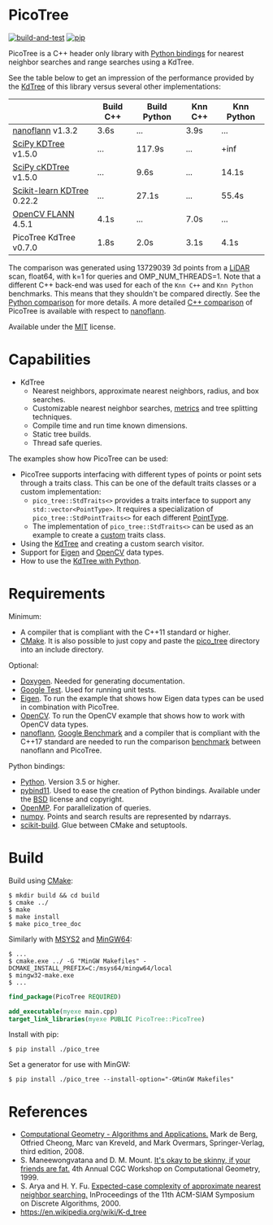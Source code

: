 # PicoTree

[![build-and-test](https://github.com/Jaybro/pico_tree/workflows/build-and-test/badge.svg)](https://github.com/Jaybro/pico_tree/actions?query=workflow%3Abuild-and-test) [![pip](https://github.com/Jaybro/pico_tree/workflows/pip/badge.svg)](https://github.com/Jaybro/pico_tree/actions?query=workflow%3Apip)

PicoTree is a C++ header only library with [Python bindings](https://github.com/pybind/pybind11) for nearest neighbor searches and range searches using a KdTree.

See the table below to get an impression of the performance provided by the [KdTree](https://en.wikipedia.org/wiki/K-d_tree) of this library versus several other implementations:

|                                     | Build C++ | Build Python  | Knn C++   | Knn Python  |
| ----------------------------------- | --------- | ------------- | ----------| ----------- |
| [nanoflann][nano] v1.3.2            | 3.6s      | ...           | 3.9s      | ...         |
| [SciPy KDTree][sppk] v1.5.0         | ...       | 117.9s        | ...       | +inf        |
| [SciPy cKDTree][spck] v1.5.0        | ...       | 9.6s          | ...       | 14.1s       |
| [Scikit-learn KDTree][skck] 0.22.2  | ...       | 27.1s         | ...       | 55.4s       |
| [OpenCV FLANN][cvfn] 4.5.1          | 4.1s      | ...           | 7.0s      | ...         |
| PicoTree KdTree v0.7.0              | 1.8s      | 2.0s          | 3.1s      | 4.1s        |

The comparison was generated using 13729039 3d points from a [LiDAR](./docs/benchmark.md) scan, float64, with k=1 for queries and OMP_NUM_THREADS=1. Note that a different C++ back-end was used for each of the `Knn C++` and `Knn Python` benchmarks. This means that they shouldn't be compared directly. See the [Python comparison](./examples/python/kd_tree.py) for more details. A more detailed [C++ comparison](./docs/benchmark.md) of PicoTree is available with respect to [nanoflann][nano].

Available under the [MIT](https://en.wikipedia.org/wiki/MIT_License) license.

[nano]: https://github.com/jlblancoc/nanoflann
[sppk]: https://docs.scipy.org/doc/scipy/reference/generated/scipy.spatial.KDTree.html
[spck]: https://docs.scipy.org/doc/scipy/reference/generated/scipy.spatial.cKDTree.html
[skck]: https://scikit-learn.org/stable/modules/generated/sklearn.neighbors.KDTree.html
[cvfn]: https://github.com/opencv/opencv

# Capabilities

* KdTree
  * Nearest neighbors, approximate nearest neighbors, radius, and box searches.
  * Customizable nearest neighbor searches, [metrics](https://en.wikipedia.org/wiki/Metric_(mathematics)) and tree splitting techniques.
  * Compile time and run time known dimensions.
  * Static tree builds.
  * Thread safe queries.

The examples show how PicoTree can be used:

* PicoTree supports interfacing with different types of points or point sets through a traits class. This can be one of the default traits classes or a custom implementation:
  * `pico_tree::StdTraits<>` provides a traits interface to support any `std::vector<PointType>`. It requires a specialization of `pico_tree::StdPointTraits<>` for each different [PointType](./examples/pico_toolshed/pico_toolshed/point.hpp).
  * The implementation of `pico_tree::StdTraits<>` can be used as an example to create a [custom](./src/pico_tree/pico_tree/std_traits.hpp) traits class.
* Using the [KdTree](./examples/kd_tree/kd_tree.cpp) and creating a custom search visitor.
* Support for [Eigen](./examples/eigen/eigen.cpp) and [OpenCV](./examples/opencv/opencv.cpp) data types.
* How to use the [KdTree with Python](./examples/python/kd_tree.py).

# Requirements

Minimum:

* A compiler that is compliant with the C++11 standard or higher.
* [CMake](https://cmake.org/). It is also possible to just copy and paste the [pico_tree](./src/pico_tree/) directory into an include directory.

Optional:

* [Doxygen](https://www.doxygen.nl). Needed for generating documentation.
* [Google Test](https://github.com/google/googletest). Used for running unit tests.
* [Eigen](http://eigen.tuxfamily.org). To run the example that shows how Eigen data types can be used in combination with PicoTree.
* [OpenCV](https://opencv.org/). To run the OpenCV example that shows how to work with OpenCV data types.
* [nanoflann](https://github.com/jlblancoc/nanoflann), [Google Benchmark](https://github.com/google/benchmark) and a compiler that is compliant with the C++17 standard are needed to run the comparison [benchmark](./docs/benchmark.md) between nanoflann and PicoTree.

Python bindings:
* [Python](https://www.python.org/). Version 3.5 or higher.
* [pybind11](https://github.com/pybind/pybind11). Used to ease the creation of Python bindings. Available under the [BSD](https://github.com/pybind/pybind11/blob/master/LICENSE) license and copyright.
* [OpenMP](https://www.openmp.org/). For parallelization of queries.
* [numpy](https://numpy.org/). Points and search results are represented by ndarrays.
* [scikit-build](https://scikit-build.readthedocs.io/). Glue between CMake and setuptools.

# Build

Build using [CMake](https://cmake.org/):

```console
$ mkdir build && cd build
$ cmake ../
$ make
$ make install
$ make pico_tree_doc
```

Similarly with [MSYS2](https://github.com/msys2/) and [MinGW64](http://mingw-w64.org/):

```console
$ ...
$ cmake.exe ../ -G "MinGW Makefiles" -DCMAKE_INSTALL_PREFIX=C:/msys64/mingw64/local
$ mingw32-make.exe
$ ...
```

```cmake
find_package(PicoTree REQUIRED)

add_executable(myexe main.cpp)
target_link_libraries(myexe PUBLIC PicoTree::PicoTree)
```

Install with pip:

```console
$ pip install ./pico_tree
```

Set a generator for use with MinGW:

```console
$ pip install ./pico_tree --install-option="-GMinGW Makefiles"
```

# References

* [Computational Geometry - Algorithms and Applications.](https://www.springer.com/gp/book/9783540779735) Mark de Berg, Otfried Cheong, Marc van Kreveld, and Mark Overmars, Springer-Verlag, third edition, 2008.
* S. Maneewongvatana and D. M. Mount. [It's okay to be skinny, if your friends are fat.](http://www.cs.umd.edu/~mount/Papers/cgc99-smpack.pdf) 4th Annual CGC Workshop on Computational Geometry, 1999.
* S. Arya and H. Y. Fu. [Expected-case complexity of approximate nearest neighbor searching.](https://www.cse.ust.hk/faculty/arya/pub/exp.pdf) InProceedings of the 11th ACM-SIAM Symposium on Discrete Algorithms, 2000.
* https://en.wikipedia.org/wiki/K-d_tree
